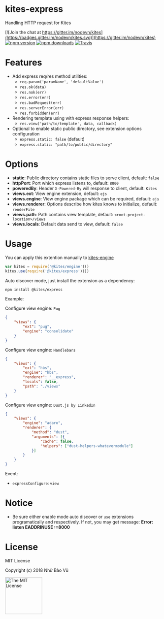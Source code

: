 # kites-express

Handling HTTP request for Kites

[![Join the chat at https://gitter.im/nodevn/kites](https://badges.gitter.im/nodevn/kites.svg)](https://gitter.im/nodevn/kites)
[![npm version](https://img.shields.io/npm/v/@kites/express.svg?style=flat)](https://www.npmjs.com/package/@kites/express)
[![npm downloads](https://img.shields.io/npm/dm/@kites/express.svg)](https://www.npmjs.com/package/@kites/express)
[![Travis](https://travis-ci.org/vunb/kites-express.svg?branch=stable)](https://travis-ci.org/vunb/kites-express)

Features
========

* Add express req/res method utilities:
  * `req.param('paramName', 'defaultValue')`
  * `res.ok(data)`
  * `res.nok(err)`
  * `res.error(err)`
  * `res.badRequest(err)`
  * `res.serverError(err)`
  * `res.forbidden(err)`
* Rendering template using with express response helpers:
  * `res.view('path/to/template', data, callback)`
* Optional to enable static public directory, see extension options configuration
  * `express.static: false` (default)
  * `express.static: "path/to/public/directory"`


Options
=======

* **static**: Public directory contains static files to serve client, default: `false`
* **httpPort**: Port which express listens to, default: `8000`
* **poweredBy**: Header `X-Powered-By` will response to client, default: `Kites`
* **views.ext**: View engine extension, default: `ejs`
* **views.engine**: View engine package which can be required, default: `ejs`
* **views.renderer**: Options describe how kites knows to initialize, default: `renderFile`
* **views.path**: Path contains view template, default: `<root-project-location>/views`
* **views.locals**: Default data send to view, default: `false`

Usage
=====

You can apply this extention manually to [kites-engine](https://github.com/vunb/kites-engine)

```js
var kites = require('@kites/engine')()
kites.use(require('@kites/express')())
```

Auto discover mode, just install the extension as a dependency:

```bash
npm install @kites/express
```

Example:

Configure view engine: `Pug`

```json
{
    "views": {
        "ext": "pug",
        "engine": "consolidate"
    }
}
```

Configure view engine: `Handlebars`

```json
{
    "views": {
        "ext": "hbs",
        "engine": "hbs",
        "renderer": "__express",
        "locals": false,
        "path": "./views"
    }
}
```

Configure view engine: `Dust.js by LinkedIn`

```json
{
    "views": {
        "engine": "adaro",
        "renderer": {
            "method": "dust",
            "arguments": [{
                "cache": false,
                "helpers": ["dust-helpers-whatevermodule"]
            }]
        }
    }
}
```

Event:

* `expressConfigure:view`

Notice
======

* Be sure either enable mode auto discover or `use` extensions programatically and respectively. If not, you may get message: **Error: listen EADDRINUSE :::8000**

License
=======

MIT License

Copyright (c) 2018 Nhữ Bảo Vũ

<a rel="license" href="./LICENSE" target="_blank"><img alt="The MIT License" style="border-width:0;" width="120px" src="https://raw.githubusercontent.com/hsdt/styleguide/master/images/ossninja.svg?sanitize=true" /></a>
